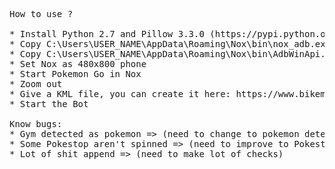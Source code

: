 <pre>
How to use ?

* Install Python 2.7 and Pillow 3.3.0 (https://pypi.python.org/pypi/Pillow/3.3.0)
* Copy C:\Users\USER_NAME\AppData\Roaming\Nox\bin\nox_adb.exe  as adb.exe into PokeNoxBot directory
* Copy C:\Users\USER_NAME\AppData\Roaming\Nox\bin\AdbWinApi.dll into PokeNoxBox directory
* Set Nox as 480x800 phone
* Start Pokemon Go in Nox
* Zoom out 
* Give a KML file, you can create it here: https://www.bikemap.net
* Start the Bot

Know bugs:
* Gym detected as pokemon => (need to change to pokemon detection algorithm)
* Some Pokestop aren't spinned => (need to improve to Pokestop detection algorithm)
* Lot of shit append => (need to make lot of checks)
</pre>

